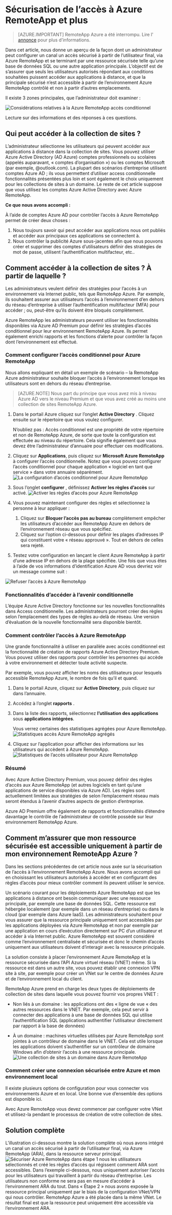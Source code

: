 
<properties 
    pageTitle="Sécurisation de l’accès à Azure RemoteApp et plus | Microsoft Azure"
    description="Découvrez comment sécuriser l’accès aux Azure RemoteApp à l’aide d’accès conditionnel dans Azure Active Directory"
    services="remoteapp"
    documentationCenter="" 
    authors="piotrci" 
    manager="mbaldwin" />

<tags 
    ms.service="remoteapp" 
    ms.workload="compute" 
    ms.tgt_pltfrm="na" 
    ms.devlang="na" 
    ms.topic="article" 
    ms.date="08/15/2016" 
    ms.author="elizapo" />

# <a name="securing-access-to-azure-remoteapp-and-beyond"></a>Sécurisation de l’accès à Azure RemoteApp et plus

> [AZURE.IMPORTANT]
> RemoteApp Azure a été interrompu. Lire l' [annonce](https://go.microsoft.com/fwlink/?linkid=821148) pour plus d’informations.

Dans cet article, nous donne un aperçu de la façon dont un administrateur peut configurer un canal un accès sécurisé à partir de l’utilisateur final, via Azure RemoteApp et se terminant par une ressource sécurisée telle qu’une base de données SQL ou une autre application principale. L’objectif est de s’assurer que seuls les utilisateurs autorisés répondant aux conditions souhaitées puissent accéder aux applications à distance, et que la principale sécurisé n’est accessible à partir de l’environnement Azure RemoteApp contrôlé et non à partir d’autres emplacements.

Il existe 3 zones principales, que l’administrateur doit examiner :

![Considérations relatives à la Azure RemoteApp accès conditionnel](./media/remoteapp-secureaccess/ra-conditionalenvironment.png)

Lecture sur des informations et des réponses à ces questions.

## <a name="who-can-access-the-collection"></a>Qui peut accéder à la collection de sites ?
L’administrateur sélectionne les utilisateurs qui peuvent accéder aux applications à distance dans la collection de sites. Vous pouvez utiliser Azure Active Directory (AD Azure) comptes professionnels ou scolaires (appelés auparavant, « comptes d’organisation ») ou les comptes Microsoft (par exemple, @outlook.com). La plupart des scénarios d’entreprise utilisent comptes Azure AD ; ils vous permettent d’utiliser access conditionnelle fonctionnalités présentées plus loin et sont également le choix uniquement pour les collections de sites à un domaine. Le reste de cet article suppose que vous utilisez les comptes Azure Active Directory avec Azure RemoteApp.

**Ce que nous avons accompli :**

À l’aide de comptes Azure AD pour contrôler l’accès à Azure RemoteApp permet de créer deux choses :

1.  Nous toujours savoir qui peut accéder aux applications nous ont publiés et accéder aux principaux ces applications se connectent à.
2.  Nous contrôler la publicité Azure sous-jacentes afin que nous pouvons créer et supprimer des comptes d’utilisateurs définir des stratégies de mot de passe, utilisent l’authentification multifacteur, etc.. 

## <a name="how-is-the-collection-accessed-from-where"></a>Comment accéder à la collection de sites ? À partir de laquelle ?
Les administrateurs veulent définir des stratégies pour l’accès à un environnement via Internet public, tels que RemoteApp Azure. Par exemple, ils souhaitent assurer aux utilisateurs l’accès à l’environnement d’en dehors du réseau d’entreprise à utiliser l’authentification multifacteur (MFA) pour accéder ; ou, peut-être qu’ils doivent être bloqués complètement.

Azure RemoteApp les administrateurs peuvent utiliser les fonctionnalités disponibles via Azure AD Premium pour définir les stratégies d’accès conditionnel pour leur environnement RemoteApp Azure. Ils permet également enrichi rapports et les fonctions d’alerte pour contrôler la façon dont l’environnement est effectué.

### <a name="how-to-set-up-conditional-access-for-azure-remoteapp"></a>Comment configurer l’accès conditionnel pour Azure RemoteApp
Nous allons expliquant en détail un exemple de scénario – la RemoteApp Azure administrateur souhaite bloquer l’accès à l’environnement lorsque les utilisateurs sont en dehors du réseau d’entreprise.

>[AZURE.NOTE] Nous part du principe que vous avez mis à niveau Azure AD vers le niveau Premium et que vous avez créé au moins une collection de sites RemoteApp Azure.

1.  Dans le portail Azure cliquez sur l’onglet **Active Directory** . Cliquez ensuite sur le répertoire que vous voulez configurer.

    N’oubliez pas : Accès conditionnel est une propriété de votre répertoire et non de RemoteApp Azure, de sorte que toute la configuration est effectuée au niveau du répertoire. Cela signifie également que vous devez être l’administrateur d’annuaire pour effectuer ces modifications.

2.  Cliquez sur **Applications**, puis cliquez sur **Microsoft Azure RemoteApp** à configurer l’accès conditionnelle. Notez que vous pouvez configurer l’accès conditionnel pour chaque application « logiciel en tant que service » dans votre annuaire séparément.
![La configuration d’accès conditionnel pour Azure RemoteApp](./media/remoteapp-secureaccess/ra-conditionalaccessscreen.png)
 

3.  Sous l’onglet **configurer** , définissez **Activer les règles d’accès** sur activé.
![Activer les règles d’accès pour Azure RemoteApp](./media/remoteapp-secureaccess/ra-enableaccessrules.png)
 

4.  Vous pouvez maintenant configurer des règles et sélectionnez la personne à leur appliquer :

    1. Cliquez sur **Bloquer l’accès pas au bureau** complètement empêcher les utilisateurs d’accéder aux RemoteApp Azure en dehors de l’environnement réseau que vous spécifiez.
    2. Cliquez sur l’option ci-dessous pour définir les plages d’adresses IP qui constituent votre « réseau approuvé ». Tout en dehors de celles sera rejeté.

5.  Testez votre configuration en lançant le client Azure RemoteApp à partir d’une adresse IP en dehors de la plage spécifiée. Une fois que vous êtes à l’aide de vos informations d’identification Azure AD vous devriez voir un message comme suit :

![Refuser l’accès à Azure RemoteApp](./media/remoteapp-secureaccess/ra-accessdenied.png)
 

### <a name="future-conditional-access-features"></a>Fonctionnalités d’accéder à l’avenir conditionnelle 
L’équipe Azure Active Directory fonctionne sur les nouvelles fonctionnalités dans Access conditionnelle. Les administrateurs pourront créer des règles selon l’emplacement des types de règles au-delà de réseau. Une version d’évaluation de la nouvelle fonctionnalité sera disponible bientôt.

### <a name="how-to-monitor-access-to-azure-remoteapp"></a>Comment contrôler l’accès à Azure RemoteApp
Une grande fonctionnalité à utiliser en parallèle avec accès conditionnel est la fonctionnalité de création de rapports Azure Active Directory Premium. Vous pouvez utiliser des rapports pour contrôler les personnes qui accède à votre environnement et détecter toute activité suspecte.

Par exemple, vous pouvez afficher les noms des utilisateurs pour lesquels accessible RemoteApp Azure, le nombre de fois qu’il et quand.

1.  Dans le portail Azure, cliquez sur **Active Directory**, puis cliquez sur dans l’annuaire.

2.  Accédez à l’onglet **rapports** .

3.  Dans la liste des rapports, sélectionnez **l’utilisation des applications** sous **applications intégrées**.

    Vous verrez certaines des statistiques agrégées pour Azure RemoteApp. 
![Statistiques accès Azure RemoteApp agrégés](./media/remoteapp-secureaccess/ra-accessstats.png)
 
5.  Cliquez sur l’application pour afficher des informations sur les utilisateurs qui accèdent à Azure RemoteApp.
![Statistiques de l’accès utilisateur pour Azure RemoteApp](./media/remoteapp-secureaccess/ra-userstats.png)
 
### <a name="summary"></a>Résumé
Avec Azure Active Directory Premium, vous pouvez définir des règles d’accès aux Azure RemoteApp (et autres logiciels en tant qu’une applications de service disponibles via Azure AD). Les règles sont actuellement limitées aux stratégies de selon l’emplacement réseau mais seront étendus à l’avenir d’autres aspects de gestion d’entreprise.

Azure AD Premium offre également de rapports et fonctionnalités d’étendre davantage le contrôle de l’administrateur de contrôle possède sur leur environnement RemoteApp Azure.

## <a name="how-do-i-make-sure-my-secure-resource-is-accessible-only-from-my-azure-remoteapp-environment"></a>Comment m’assurer que mon ressource sécurisée est accessible uniquement à partir de mon environnement RemoteApp Azure ?
Dans les sections précédentes de cet article nous axée sur la sécurisation de l’accès à l’environnement RemoteApp Azure. Nous avons accompli qui en choisissant les utilisateurs autorisés à accéder et en configurant des règles d’accès pour mieux contrôler comment ils peuvent utiliser le service.

Un scénario courant pour les déploiements Azure RemoteApp est que les applications à distance ont besoin communiquer avec une ressource principale, par exemple une base de données SQL. Cette ressource est hébergée localement (par exemple dans un réseau d’entreprise) ou dans le cloud (par exemple dans Azure IaaS). Les administrateurs souhaitent pour vous assurer que la ressource principale uniquement sont accessibles par les applications déployées via Azure RemoteApp et non par exemple par une application en cours d’exécution directement sur PC d’un utilisateur et accéder à via Internet public. Azure RemoteApp est souvent considéré comme l’environnement centralisée et sécurisée et donc le chemin d’accès uniquement aux utilisateurs doivent d’interagir avec la ressource principale.

La solution consiste à placer l’environnement Azure RemoteApp et la ressource sécurisée dans l’API Azure virtuel réseau (VNET) même. Si la ressource est dans un autre site, vous pouvez établir une connexion VPN site à site, par exemple pour créer un VNet sur le centre de données Azure et de l’environnement local du client.

RemoteApp Azure prend en charge les deux types de déploiements de collection de sites dans laquelle vous pouvez fournir vos propres VNET :

-   Non liés à un domaine : les applications ont des « ligne de vue « des autres ressources dans le VNET. Par exemple, cela peut servir à connecter des applications à une base de données SQL qui utilise l’authentification SQL (applications authentifier l’utilisateur directement par rapport à la base de données)

-   À un domaine : machines virtuelles utilisées par Azure RemoteApp sont jointes à un contrôleur de domaine dans le VNET. Cela est utile lorsque les applications doivent s’authentifier sur un contrôleur de domaine Windows afin d’obtenir l’accès à une ressource principale.
![Une collection de sites à un domaine dans Azure RemoteApp](./media/remoteapp-secureaccess/ra-domainjoined.png)
 
### <a name="how-to-create-a-secure-connection-between-azure-and-my-on-premises-environment"></a>Comment créer une connexion sécurisée entre Azure et mon environnement local
Il existe plusieurs options de configuration pour vous connecter vos environnements Azure et en local. Une bonne vue d’ensemble des options est disponible ici.

Avec Azure RemoteApp vous devez commencer par configurer votre VNet et utilisez-la pendant le processus de création de votre collection de sites. 

## <a name="the-complete-solution"></a>Solution complète
L’illustration ci-dessous montre la solution complète où nous avons intégré un canal un accès sécurisé à partir de l’utilisateur final, via Azure RemoteApp (ARA), dans la ressource serveur principal.
![Sécuriser Azure RemoteApp](./media/remoteapp-secureaccess/ra-secureoverview.png) dans étape 1 nous les utilisateurs sélectionnés et créé les règles d’accès qui régissent comment ARA sont accessibles. Dans l’exemple ci-dessous, nous uniquement autoriser l’accès pour les utilisateurs qui travaillent à partir du réseau d’entreprise. Les utilisateurs non conforme ne sera pas en mesure d’accéder à l’environnement ARA du tout.
Dans « Étape 2 » nous avons exposée la ressource principal uniquement par le biais de la configuration VNet/VPN qui nous contrôler. RemoteApp Azure a été placée dans la même VNet. Le résultat final est que la ressource peut uniquement être accessible via l’environnement ARA.


